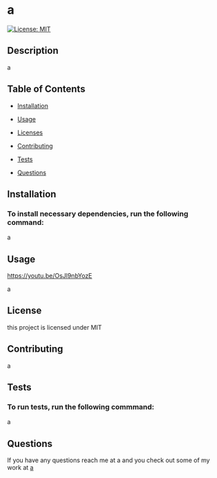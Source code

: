 # a

 [![License: MIT](https://img.shields.io/badge/License-MIT-yellow.svg)](https://opensource.org/licenses/MIT)
 
 ## Description 
 
 a
 
 ## Table of Contents 
 
 - [Installation](#installation)
         
 - [Usage](#usage) 
 
 
- [Licenses](#license)

 
 - [Contributing](#contributing)
 
 - [Tests](#tests)
 
 - [Questions](#questions)
 
 ## Installation 
 
 ### To install necessary dependencies, run the following command:


 a
 
 ## Usage
 
 https://youtu.be/OsJl9nbYozE

 a
 
 
 
## License
 this project is licensed under MIT
 
 ## Contributing 
 
 a
 
 ## Tests 

 ### To run tests, run the following commmand:

 a
 
 ## Questions

 If you have any questions reach me at a and you check out some of my work at [a](https://github.com/Jordan1570)
 